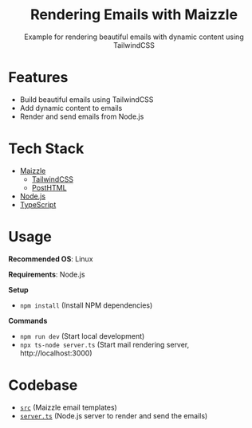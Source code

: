 <div align="center">
  <h1>Rendering Emails with Maizzle</h1>
  <p>Example for rendering beautiful emails with dynamic content using TailwindCSS</p>
  <!-- <a href="https://youtu.be/1WUoITRINf0">
    <img width="320px" height="180px" src="https://img.youtube.com/vi/1WUoITRINf0/mqdefault.jpg" style="border-radius: 1rem;" />
    <p>Watch the YouTube Tutorial</p>
  </a> -->
</div>

# Features

- Build beautiful emails using TailwindCSS
- Add dynamic content to emails
- Render and send emails from Node.js

# Tech Stack

- [Maizzle](https://maizzle.com)
  - [TailwindCSS](https://tailwindcss.com)
  - [PostHTML](https://posthtml.org)
- [Node.js](https://nodejs.org)
- [TypeScript](https://www.typescriptlang.org)

# Usage

**Recommended OS**: Linux

**Requirements**: Node.js

**Setup**

- `npm install` (Install NPM dependencies)

**Commands**

- `npm run dev` (Start local development)
- `npx ts-node server.ts` (Start mail rendering server, http://localhost:3000)

# Codebase

- [`src`](src) (Maizzle email templates)
- [`server.ts`](server.ts) (Node.js server to render and send the emails)
